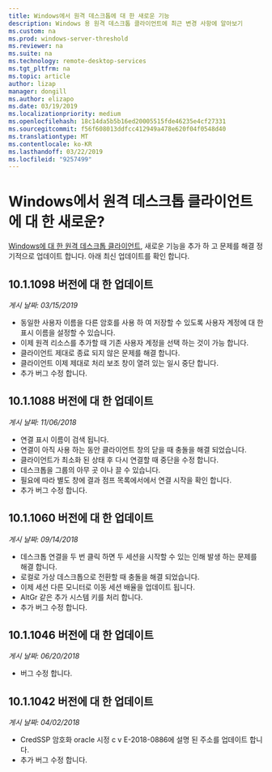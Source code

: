 ```yaml
---
title: Windows에서 원격 데스크톱에 대 한 새로운 기능
description: Windows 용 원격 데스크톱 클라이언트에 최근 변경 사항에 알아보기
ms.custom: na
ms.prod: windows-server-threshold
ms.reviewer: na
ms.suite: na
ms.technology: remote-desktop-services
ms.tgt_pltfrm: na
ms.topic: article
author: lizap
manager: dongill
ms.author: elizapo
ms.date: 03/19/2019
ms.localizationpriority: medium
ms.openlocfilehash: 18c14da5b5b16ed20005515fde46235e4cf27331
ms.sourcegitcommit: f56f608013ddfcc412949a478e620f04f0548d40
ms.translationtype: MT
ms.contentlocale: ko-KR
ms.lasthandoff: 03/22/2019
ms.locfileid: "9257499"
---
```

# Windows에서 원격 데스크톱 클라이언트에 대 한 새로운?

[Windows에 대 한 원격 데스크톱 클라이언트](windows.md), 새로운 기능을 추가 하 고 문제를 해결 정기적으로 업데이트 합니다. 아래 최신 업데이트를 확인 합니다.

## 10.1.1098 버전에 대 한 업데이트
*게시 날짜: 03/15/2019*

- 동일한 사용자 이름을 다른 암호를 사용 하 여 저장할 수 있도록 사용자 계정에 대 한 표시 이름을 설정할 수 있습니다.
- 이제 원격 리소스를 추가할 때 기존 사용자 계정을 선택 하는 것이 가능 합니다.
- 클라이언트 제대로 종료 되지 않은 문제를 해결 합니다.
- 클라이언트 이제 제대로 처리 보조 창이 열려 있는 일시 중단 합니다.
- 추가 버그 수정 합니다.

## 10.1.1088 버전에 대 한 업데이트
*게시 날짜: 11/06/2018*

- 연결 표시 이름이 검색 됩니다.
- 연결이 아직 사용 하는 동안 클라이언트 창의 닫을 때 충돌을 해결 되었습니다.
- 클라이언트가 최소화 된 상태 후 다시 연결할 때 중단을 수정 합니다.
- 데스크톱을 그룹의 아무 곳 이나 끌 수 있습니다.
- 필요에 따라 별도 창에 결과 점프 목록에서에서 연결 시작을 확인 합니다.
- 추가 버그 수정 합니다.

## 10.1.1060 버전에 대 한 업데이트
*게시 날짜: 09/14/2018*

- 데스크톱 연결을 두 번 클릭 하면 두 세션을 시작할 수 있는 인해 발생 하는 문제를 해결 합니다.
- 로컬로 가상 데스크톱으로 전환할 때 충돌을 해결 되었습니다.
- 이제 세션 다른 모니터로 이동 세션 배율을 업데이트 됩니다. 
- AltGr 같은 추가 시스템 키를 처리 합니다.
- 추가 버그 수정 합니다.

## 10.1.1046 버전에 대 한 업데이트
*게시 날짜: 06/20/2018*

- 버그 수정 합니다.

## 10.1.1042 버전에 대 한 업데이트
*게시 날짜: 04/02/2018*

- CredSSP 암호화 oracle 시정 c v E-2018-0886에 설명 된 주소를 업데이트 합니다.
- 추가 버그 수정 합니다.
